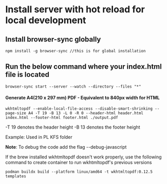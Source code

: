# Install server with hot reload for local development

## Install browser-sync globally
```
npm install -g browser-sync //this is for global installation
```


## Run the below command where your index.html file is located
```
browser-sync start --server --watch --directory --files "*"
```

#### Generate A4(210 x 297 mm) PDF - Equivalent to 840px width for HTML
```
wkhtmltopdf --enable-local-file-access --disable-smart-shrinking --page-size A4 -T 19 -B 13 -L 0 -R 0 --header-html header.html index.html --footer-html footer.html ./output.pdf
```

-T 19 denotes the header height
-B 13 denotes the footer height

Example: Used in PL KFS folder

**Note**: To debug the code add the flag --debug-javascript 

If the brew installed wkhtmltopdf doesn't work properly, use the following command to create container to run wkhtmltopdf's previous versions
```
podman buildx build --platform linux/amd64 -t wkhtmltopdf:0.12.5 templates
```
